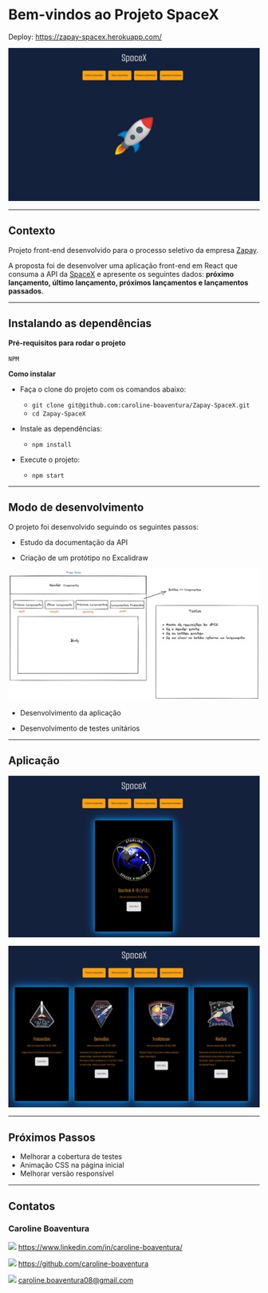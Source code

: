 # Bem-vindos ao Projeto SpaceX

Deploy: https://zapay-spacex.herokuapp.com/

![Home](/images/App1.jpeg)

---

## Contexto

Projeto front-end desenvolvido para o processo seletivo da empresa [Zapay](https://usezapay.com.br/).

A proposta foi de desenvolver uma aplicação front-end em React que consuma a API da [SpaceX](https://github.com/r-spacex/SpaceX-API/tree/master/docs) e apresente os seguintes dados: **próximo lançamento, último lançamento, próximos lançamentos e lançamentos passados**.

---

## Instalando as dependências

**Pré-requisitos para rodar o projeto**

`NPM`

**Como instalar**

- Faça o clone do projeto com os comandos abaixo:
    - `git clone git@github.com:caroline-boaventura/Zapay-SpaceX.git`
    - `cd Zapay-SpaceX`
    
- Instale as dependências:
    - `npm install`
        
- Execute o projeto:  
    - `npm start`

---

## Modo de desenvolvimento

O projeto foi desenvolvido seguindo os seguintes passos:

- Estudo da documentação da API
    
- Criação de um protótipo no Excalidraw

![Protótipo](/images/excalidraw.png)
    
- Desenvolvimento da aplicação
    
- Desenvolvimento de testes unitários

---

## Aplicação

![Próximo Lançamento](/images/App2.jpeg)

![Lançamentos Passados](/images/App3.jpeg)

---

## Próximos Passos
- Melhorar a cobertura de testes
- Animação CSS na página inicial
- Melhorar versão responsível

---

## Contatos

### Caroline Boaventura

<img src="https://upload.wikimedia.org/wikipedia/commons/thumb/f/f8/LinkedIn_icon_circle.svg/2048px-LinkedIn_icon_circle.svg.png" height=20px>      https://www.linkedin.com/in/caroline-boaventura/

<img src="https://cdn-icons-png.flaticon.com/512/25/25231.png" height=20px>      https://github.com/caroline-boaventura

<img src="https://logospng.org/download/gmail/logo-gmail-512.png" height=20px>      caroline.boaventura08@gmail.com
